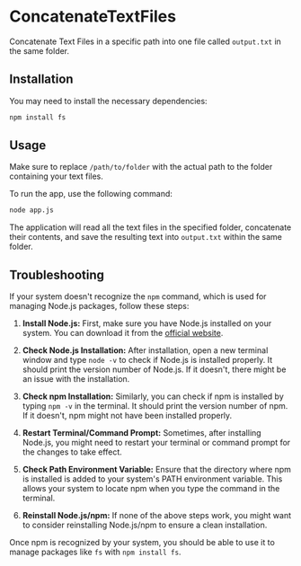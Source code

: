# ConcatenateTextFiles

Concatenate Text Files in a specific path into one file called `output.txt` in the same folder.

## Installation

You may need to install the necessary dependencies:

```bash
npm install fs
```

## Usage

Make sure to replace `/path/to/folder` with the actual path to the folder containing your text files.

To run the app, use the following command:

```bash
node app.js
```

The application will read all the text files in the specified folder, concatenate their contents, and save the resulting text into `output.txt` within the same folder.

## Troubleshooting

If your system doesn't recognize the `npm` command, which is used for managing Node.js packages, follow these steps:

1. **Install Node.js:** First, make sure you have Node.js installed on your system. You can download it from the [official website](https://nodejs.org/).

2. **Check Node.js Installation:** After installation, open a new terminal window and type `node -v` to check if Node.js is installed properly. It should print the version number of Node.js. If it doesn't, there might be an issue with the installation.

3. **Check npm Installation:** Similarly, you can check if npm is installed by typing `npm -v` in the terminal. It should print the version number of npm. If it doesn't, npm might not have been installed properly.

4. **Restart Terminal/Command Prompt:** Sometimes, after installing Node.js, you might need to restart your terminal or command prompt for the changes to take effect.

5. **Check Path Environment Variable:** Ensure that the directory where npm is installed is added to your system's PATH environment variable. This allows your system to locate npm when you type the command in the terminal.

6. **Reinstall Node.js/npm:** If none of the above steps work, you might want to consider reinstalling Node.js/npm to ensure a clean installation.

Once npm is recognized by your system, you should be able to use it to manage packages like `fs` with `npm install fs`.